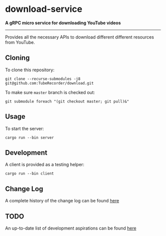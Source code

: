 # download-service

**A gRPC micro service for downloading YouTube videos**

---

Provides all the necessary APIs to download different different resources from YouTube.

## Cloning

To clone this repository:

    git clone --recurse-submodules -j8 git@github.com:TubeRecorder/download.git

To make sure `master` branch is checked out:

    git submodule foreach "(git checkout master; git pull)&"

## Usage

To start the server:

    cargo run --bin server

## Development

A client is provided as a testing helper:

    cargo run --bin client

## Change Log

A complete history of the change log can be found [here](./ChangeLog.md)

## TODO

An up-to-date list of development aspirations can be found [here](./TODO.md)
